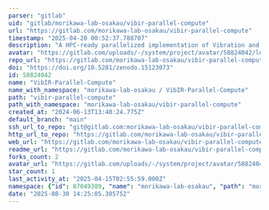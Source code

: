 ```yaml
---
parser: "gitlab"
uid: "gitlab/morikawa-lab-osakau/vibir-parallel-compute"
url: "https://gitlab.com/morikawa-lab-osakau/vibir-parallel-compute"
timestamp: "2025-04-20 00:52:37.788707"
description: "A HPC-ready parallelized implementation of Vibration and Infrared computations from DFT simulations.    https://morikawa-lab-osakau.gitlab.io/vibir-parallel-compute"
avatar: "https://gitlab.com/uploads/-/system/project/avatar/58824042/logo.png"
repo_url: "https://gitlab.com/morikawa-lab-osakau/vibir-parallel-compute"
doi: "https://doi.org/10.5281/zenodo.15123073"
id: 58824042
name: "VibIR-Parallel-Compute"
name_with_namespace: "morikawa-lab-osakau / VibIR-Parallel-Compute"
path: "vibir-parallel-compute"
path_with_namespace: "morikawa-lab-osakau/vibir-parallel-compute"
created_at: "2024-06-13T13:40:24.775Z"
default_branch: "main"
ssh_url_to_repo: "git@gitlab.com:morikawa-lab-osakau/vibir-parallel-compute.git"
http_url_to_repo: "https://gitlab.com/morikawa-lab-osakau/vibir-parallel-compute.git"
web_url: "https://gitlab.com/morikawa-lab-osakau/vibir-parallel-compute"
readme_url: "https://gitlab.com/morikawa-lab-osakau/vibir-parallel-compute/-/blob/main/README.md"
forks_count: 2
avatar_url: "https://gitlab.com/uploads/-/system/project/avatar/58824042/logo.png"
star_count: 1
last_activity_at: "2025-04-15T02:55:59.000Z"
namespace: {"id": 87049389, "name": "morikawa-lab-osakau", "path": "morikawa-lab-osakau", "kind": "group", "full_path": "morikawa-lab-osakau", "parent_id": null, "avatar_url": null, "web_url": "https://gitlab.com/groups/morikawa-lab-osakau"}
date: "2025-08-30 14:25:05.305752"
---
```

